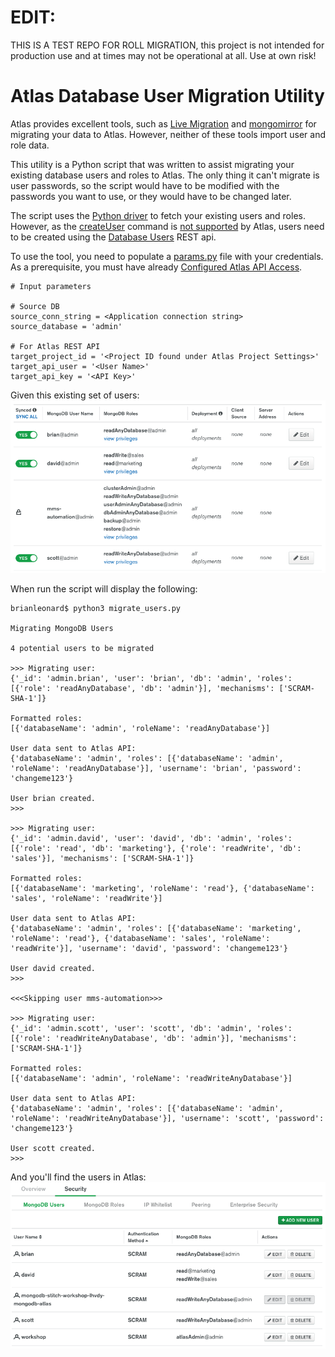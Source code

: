 # EDIT:

THIS IS A TEST REPO FOR ROLL MIGRATION, this project is not intended for production use and at times may not be operational at all. Use at own risk!

# Atlas Database User Migration Utility

Atlas provides excellent tools, such as [Live Migration](https://docs.atlas.mongodb.com/import/live-import/) and [mongomirror](https://docs.atlas.mongodb.com/import/mongomirror/) for migrating your data to Atlas. However, neither of these tools import user and role data.

This utility is a Python script that was written to assist migrating your existing database users and roles to Atlas. The only thing it can't migrate is user passwords, so the script would have to be modified with the passwords you want to use, or they would have to be changed later.

The script uses the [Python driver](https://docs.mongodb.com/ecosystem/drivers/python/#python-driver) to fetch your existing users and roles. However, as the [createUser](https://docs.mongodb.com/manual/reference/command/createUser/#dbcmd.createUser) command is [not supported](https://docs.atlas.mongodb.com/reference/unsupported-commands-paid-tier-clusters/) by Atlas, users need to be created using the [Database Users](https://docs.atlas.mongodb.com/reference/api/database-users/) REST api.

To use the tool, you need to populate a [params.py](params.py) file with your credentials. As a prerequisite, you must have already [Configured Atlas API Access](https://docs.atlas.mongodb.com/configure-api-access/).

```
# Input parameters

# Source DB
source_conn_string = <Application connection string>
source_database = 'admin'

# For Atlas REST API
target_project_id = '<Project ID found under Atlas Project Settings>'
target_api_user = '<User Name>'
target_api_key = '<API Key>'
```
Given this existing set of users:
![](images/source_users.png)

When run the script will display the following:

```
brianleonard$ python3 migrate_users.py

Migrating MongoDB Users

4 potential users to be migrated

>>> Migrating user:
{'_id': 'admin.brian', 'user': 'brian', 'db': 'admin', 'roles': [{'role': 'readAnyDatabase', 'db': 'admin'}], 'mechanisms': ['SCRAM-SHA-1']}

Formatted roles:
[{'databaseName': 'admin', 'roleName': 'readAnyDatabase'}]

User data sent to Atlas API:
{'databaseName': 'admin', 'roles': [{'databaseName': 'admin', 'roleName': 'readAnyDatabase'}], 'username': 'brian', 'password': 'changeme123'}

User brian created.
>>>

>>> Migrating user:
{'_id': 'admin.david', 'user': 'david', 'db': 'admin', 'roles': [{'role': 'read', 'db': 'marketing'}, {'role': 'readWrite', 'db': 'sales'}], 'mechanisms': ['SCRAM-SHA-1']}

Formatted roles:
[{'databaseName': 'marketing', 'roleName': 'read'}, {'databaseName': 'sales', 'roleName': 'readWrite'}]

User data sent to Atlas API:
{'databaseName': 'admin', 'roles': [{'databaseName': 'marketing', 'roleName': 'read'}, {'databaseName': 'sales', 'roleName': 'readWrite'}], 'username': 'david', 'password': 'changeme123'}

User david created.
>>>

<<<Skipping user mms-automation>>>

>>> Migrating user:
{'_id': 'admin.scott', 'user': 'scott', 'db': 'admin', 'roles': [{'role': 'readWriteAnyDatabase', 'db': 'admin'}], 'mechanisms': ['SCRAM-SHA-1']}

Formatted roles:
[{'databaseName': 'admin', 'roleName': 'readWriteAnyDatabase'}]

User data sent to Atlas API:
{'databaseName': 'admin', 'roles': [{'databaseName': 'admin', 'roleName': 'readWriteAnyDatabase'}], 'username': 'scott', 'password': 'changeme123'}

User scott created.
>>>
```

And you'll find the users in Atlas:
![](images/target_users.png)
